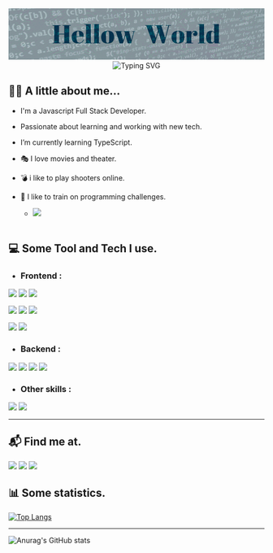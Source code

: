  <img src="./img/hw.gif"/>
<div id="header" align="center" position="relativ">
  <img src="https://readme-typing-svg.demolab.com?font=Fira+Code&duration=800&pause=1300&color=1A5975&center=true&multiline=true&width=1000&height=100&background=81BECE&lines=🅷🅴🆈++𝗠𝘆++𝗻𝗮𝗺𝗲`𝘀++𝗜𝗴𝗼𝗿;Today++is++Tuesday, August 1;𝗜𝘁`𝘀 𝗮 𝗴𝗿𝗲𝗮𝘁 𝗱𝗮𝘆 𝘁𝗼 𝗰𝗼𝗱𝗲." alt="Typing SVG" />
</div>

## 🙎‍♂️ A little about me...

- I'm a Javascript Full Stack Developer.
- Passionate about learning and working with new tech.
- I’m currently learning TypeScript.<br/>

- 🎭 I love movies and theater.
- 💣 i like to play shooters online.
- 🧩 I like to  train on programming challenges.

  - [![](https://www.codewars.com/users/igorKgmail/badges/small)](https://www.codewars.com/users/igorKgmail)
  <br/>

## 💻 Some Tool and Tech I use.

- ### Frontend :
![](https://img.shields.io/badge/HTML_5-333333?logoWidth=20&logoColor=E34F26&style=for-the-badge&logo=HTML5)
![](https://img.shields.io/badge/CSS_3-333333?logoWidth=20&logoColor=1572B6&style=for-the-badge&logo=CSS3)
![](https://img.shields.io/badge/JavaScript-333333?logoWidth=20&logoColor=F7E018&style=for-the-badge&logo=JavaScript)

![](https://img.shields.io/badge/React-333333?logoWidth=20&logoColor=61DAFB&style=for-the-badge&logo=React)
![](https://img.shields.io/badge/Redux-333333?logoWidth=20&logoColor=764ABC&style=for-the-badge&logo=Redux)
![](https://img.shields.io/badge/React_Router-333333?logoWidth=20&logoColor=CA4245&style=for-the-badge&logo=ReactRouter)

![](https://img.shields.io/badge/Bootstrap-333333?logoWidth=20&logoColor=7952B3&style=for-the-badge&logo=Bootstrap)
![](https://img.shields.io/badge/Chakra_UI-333333?logoWidth=20&logoColor=319795&style=for-the-badge&logo=ChakraUI)

- ### Backend :

![](https://img.shields.io/badge/Node_JS-333333?logoWidth=20&logoColor=4F9C43&style=for-the-badge&logo=Node.js)
![](https://img.shields.io/badge/Express-333333?logoWidth=20&logoColor=bfbfbf&style=for-the-badge&logo=Express)
![](https://img.shields.io/badge/PostgreSQL-333333?logoWidth=20&logoColor=4169E1&style=for-the-badge&logo=PostgreSQL)
![](https://img.shields.io/badge/Sequelize-333333?logoWidth=20&logoColor=52B0E7&style=for-the-badge&logo=Sequelize)

- ### Other skills :

![](https://img.shields.io/badge/Git-333333?logoWidth=20&logoColor=F05032&style=for-the-badge&logo=Git)
![](https://img.shields.io/badge/Postman-333333?logoWidth=20&logoColor=FF6C37&style=for-the-badge&logo=Postman)

- - -

## 📬 Find me at.

[![](https://img.shields.io/badge/Telegram-26A5E4?logoWidth=20&logoColor=white&style=for-the-badge&logo=Telegram)](https://t.me/mao_ti)
[![](https://img.shields.io/badge/LinkedIn-0A66C2?logoWidth=20&logoColor=white&style=for-the-badge&logo=LinkedIn)](https://www.linkedin.com/in/igor-korneev/)
[![](https://img.shields.io/badge/Gmail-EA4335?logoWidth=20&logoColor=white&style=for-the-badge&logo=Gmail)](https://mailto:igor.k.nsk@gmail.com)


## 📊 Some statistics.

[![Top Langs](https://github-readme-stats.vercel.app/api/top-langs/?username=igorgmail)](https://github.com/anuraghazra/github-readme-stats)

---

![Anurag's GitHub stats](https://github-readme-stats.vercel.app/api?username=igorgmail&show_icons=true)